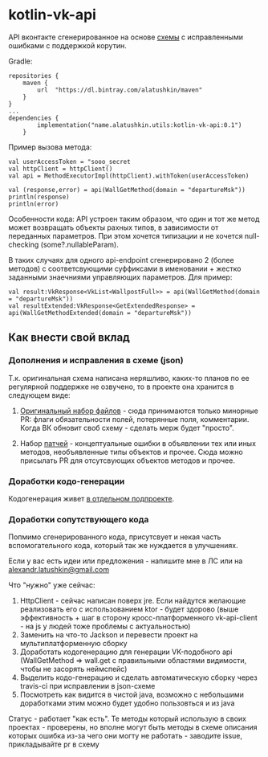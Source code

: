 # kotlin-vk-api

API вконтакте сгенерированное на основе [схемы](https://github.com/VKCOM/vk-api-schema) с исправленными ошибками c поддержкой корутин.

Gradle:
```
repositories {
    maven {
        url  "https://dl.bintray.com/alatushkin/maven" 
    }
}
...
dependencies {
        implementation("name.alatushkin.utils:kotlin-vk-api:0.1")
    }
```

Пример вызова метода:
```
val userAccessToken = "sooo_secret
val httpClient = httpClient()
val api = MethodExecutorImpl(httpClient).withToken(userAccessToken)

val (response,error) = api(WallGetMethod(domain = "departureMsk"))
println(response)
println(error)
```

Особенности кода:
API устроен таким образом, что один и тот же метод может возвращать объекты рахных типов, в зависимости от переданных параметров. При этом хочется типизации и не хочется null-checking (some?.nullableParam). 

В таких случаях для одного api-endpoint сгенерировано 2 (более методов) с соответсвующими суффиксами в именовании + жестко заданными знаечниями управляющих параметров.
Для пример:
```
val result:VkResponse<VkList<WallpostFull>> = api(WallGetMethod(domain = "departureMsk"))
val resultExtended:VkResponse<GetExtendedResponse> = api(WallGetMethodExtended(domain = "departureMsk"))
```

## Как внести свой вклад
### Дополнения и исправления в схеме (json)
Т.к. оригинальная схема написана неряшливо, каких-то планов по ее регулярной поддержке не озвучено, то в проекте она хранится в следующем виде:

1. [Оригинальный набор файлов](https://github.com/alatushkin/kotlin-vk-api/tree/master/generator/src/main/resources/schema) - сюда принимаются только минорные PR: флаги обязательности полей, потерянные поля, комментарии. Когда ВК обновит своб схему - сделать мерж будет "просто".

2. Набор [патчей](https://github.com/alatushkin/kotlin-vk-api/tree/master/generator/src/main/resources/patch) - концептуальные ошибки в объявлении тех или иных методов, необъявленные типы объектов и прочее. Сюда можно присылать PR для отсутсвующих объектов методов и прочее.

### Доработки кодо-генерации
Кодогенерация живет [в отдельном подпроекте](https://github.com/alatushkin/kotlin-vk-api/tree/master/generator).

### Доработки сопутствующего кода
Попмимо сгенерированного кода, присутсвует и некая часть вспомогательного кода, который так же нуждается в улучшениях.

Если у вас есть идеи или предложения - напишите мне в ЛС или на alexandr.latushkin@gmail.com

Что "нужно" уже сейчас:
1. HttpClient - сейчас написан поверх jre. Если найдутся желающие реализовать его с использованием ktor - будет здорово (выше эффективность + шаг в сторону кросс-платформенного vk-api-client -  на js у людей тоже проблемы с актуальностью)
2. Заменить на что-то Jackson и перевести проект на мультиплатформенную сборку
3. Доработать кодогенерацию для генерации VK-подобного api  (WallGetMethod => wall.get  с правильными областями видимости, чтобы не засорять неймспейс)
4. Выделить кодо-генерацию и сделать автоматическую сборку через travis-ci при исправлении в json-схеме
5. Посмотреть как видится в чистой java, возможно с небольшими доработками этим можно будет удобно пользовться и из java


Статус - работает "как есть". Те методы который использую в своих проектах - проверены, но вполне могут быть методы в схеме описания которых ошибка из-за чего они могту не работать - заводите issue, прикладывайте pr в схему









